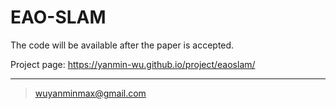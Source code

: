 # EAO-SLAM

The code will be available after the paper is accepted.

Project page: https://yanmin-wu.github.io/project/eaoslam/

---
> wuyanminmax@gmail.com
